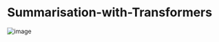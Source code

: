 # Summarisation-with-Transformers

![image](https://user-images.githubusercontent.com/84533632/156856617-7f9726d5-dcdd-4162-b38e-f5c8796f545a.png)
